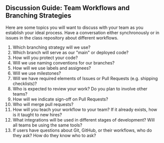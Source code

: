 ## Discussion Guide: Team Workflows and Branching Strategies

Here are some topics you will want to discuss with your team as you establish your ideal process.  Have a conversation either synchronously or in issues in the class repository about different workflows.

1. Which branching strategy will we use?
1. Which branch will serve as our "main" or deployed code?
1. How will you protect your code?
1. Will we use naming conventions for our branches?
1. How will we use labels and assignees?
1. Will we use milestones?
1. Will we have required elements of Issues or Pull Requests (e.g. shipping checklists)?
1. Who is expected to review your work? Do you plan to involve other teams?
1. How will we indicate sign-off on Pull Requests?
1. Who will merge pull requests?
1. How will you teach your workflow to your team? If it already exists, how is it taught to new hires?
1. What integrations will be used in different stages of development? Will all teams be using the same tools?
1. If users have questions about Git, GitHub, or their workflows, who do they ask? How do they know who to ask?
